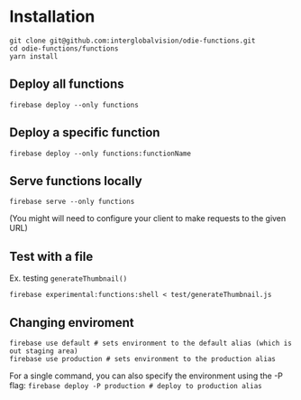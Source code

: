 # Installation

```
git clone git@github.com:interglobalvision/odie-functions.git
cd odie-functions/functions
yarn install
```

## Deploy all functions

  `firebase deploy --only functions`

## Deploy a specific function

  `firebase deploy --only functions:functionName`

## Serve functions locally

  `firebase serve --only functions`

(You might will need to configure your client to make requests to the given URL)

## Test with a file

Ex. testing `generateThumbnail()`

  `firebase experimental:functions:shell < test/generateThumbnail.js`


## Changing enviroment

```
firebase use default # sets environment to the default alias (which is out staging area)
firebase use production # sets environment to the production alias
```

For a single command, you can also specify the environment using the -P flag:
`firebase deploy -P production # deploy to production alias`
